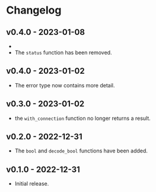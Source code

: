 # Changelog

## v0.4.0 - 2023-01-08

- 
- The `status` function has been removed.

## v0.4.0 - 2023-01-02

- The error type now contains more detail.

## v0.3.0 - 2023-01-02

- the `with_connection` function no longer returns a result.

## v0.2.0 - 2022-12-31

- The `bool` and `decode_bool` functions have been added.

## v0.1.0 - 2022-12-31

- Initial release.
